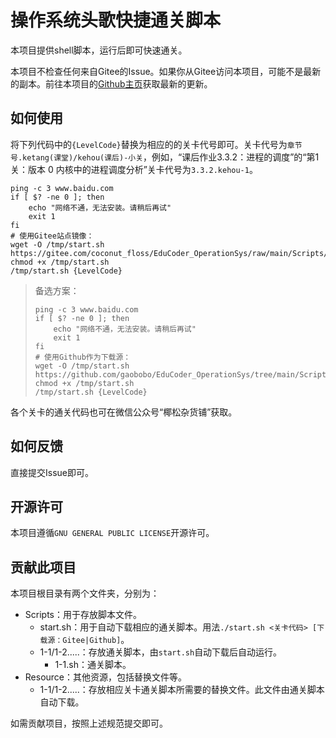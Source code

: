 # 操作系统头歌快捷通关脚本

本项目提供shell脚本，运行后即可快速通关。

本项目不检查任何来自Gitee的Issue。如果你从Gitee访问本项目，可能不是最新的副本。前往本项目的[Github主页](githun.com/gaobobo/EduCoder_OperationSys)获取最新的更新。

## 如何使用

将下列代码中的`{LevelCode}`替换为相应的的关卡代号即可。关卡代号为`章节号.ketang(课堂)/kehou(课后)-小关`，例如，“课后作业3.3.2：进程的调度”的“第1关：版本 0 内核中的进程调度分析”关卡代号为`3.3.2.kehou-1`。

```shell
ping -c 3 www.baidu.com
if [ $? -ne 0 ]; then
    echo "网络不通，无法安装。请稍后再试"
    exit 1
fi
# 使用Gitee站点镜像：
wget -O /tmp/start.sh https://gitee.com/coconut_floss/EduCoder_OperationSys/raw/main/Scripts/start.sh
chmod +x /tmp/start.sh
/tmp/start.sh {LevelCode}
```

> 备选方案：
> ```shell
> ping -c 3 www.baidu.com
> if [ $? -ne 0 ]; then
>     echo "网络不通，无法安装。请稍后再试"
>     exit 1
> fi
> # 使用Github作为下载源：
> wget -O /tmp/start.sh https://github.com/gaobobo/EduCoder_OperationSys/tree/main/Scripts/start.sh
> chmod +x /tmp/start.sh
> /tmp/start.sh {LevelCode}
> ```

各个关卡的通关代码也可在微信公众号“椰松杂货铺”获取。

## 如何反馈

直接提交Issue即可。

## 开源许可

本项目遵循`GNU GENERAL PUBLIC LICENSE`开源许可。

## 贡献此项目

本项目根目录有两个文件夹，分别为：

- Scripts：用于存放脚本文件。
    - start.sh：用于自动下载相应的通关脚本。用法`./start.sh <关卡代码> [下载源：Gitee|Github]`。
    - 1-1/1-2.....：存放通关脚本，由`start.sh`自动下载后自动运行。
        - 1-1.sh：通关脚本。
- Resource：其他资源，包括替换文件等。
    - 1-1/1-2.....：存放相应关卡通关脚本所需要的替换文件。此文件由通关脚本自动下载。

如需贡献项目，按照上述规范提交即可。